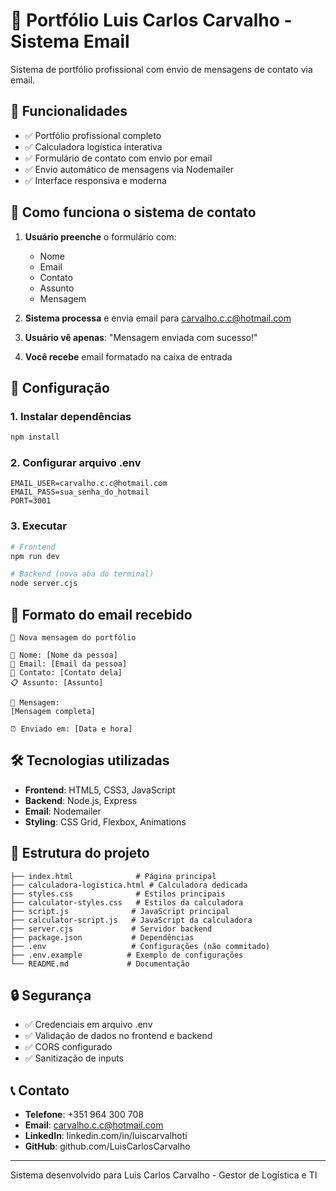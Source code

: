# 📧 Portfólio Luis Carlos Carvalho - Sistema Email

Sistema de portfólio profissional com envio de mensagens de contato via email.

## 🚀 Funcionalidades

- ✅ Portfólio profissional completo
- ✅ Calculadora logística interativa
- ✅ Formulário de contato com envio por email
- ✅ Envio automático de mensagens via Nodemailer
- ✅ Interface responsiva e moderna

## 📧 Como funciona o sistema de contato

1. **Usuário preenche** o formulário com:
   - Nome
   - Email
   - Contato
   - Assunto
   - Mensagem

2. **Sistema processa** e envia email para carvalho.c.c@hotmail.com

3. **Usuário vê apenas**: "Mensagem enviada com sucesso!"

4. **Você recebe** email formatado na caixa de entrada

## 🔧 Configuração

### 1. Instalar dependências
```bash
npm install
```

### 2. Configurar arquivo .env
```env
EMAIL_USER=carvalho.c.c@hotmail.com
EMAIL_PASS=sua_senha_do_hotmail
PORT=3001
```

### 3. Executar
```bash
# Frontend
npm run dev

# Backend (nova aba do terminal)
node server.cjs
```

## 📧 Formato do email recebido

```
🔔 Nova mensagem do portfólio

👤 Nome: [Nome da pessoa]
📧 Email: [Email da pessoa]
📱 Contato: [Contato dela]
📋 Assunto: [Assunto]

💬 Mensagem:
[Mensagem completa]

⏰ Enviado em: [Data e hora]
```

## 🛠️ Tecnologias utilizadas

- **Frontend**: HTML5, CSS3, JavaScript
- **Backend**: Node.js, Express
- **Email**: Nodemailer
- **Styling**: CSS Grid, Flexbox, Animations

## 📁 Estrutura do projeto

```
├── index.html              # Página principal
├── calculadora-logistica.html # Calculadora dedicada
├── styles.css              # Estilos principais
├── calculator-styles.css   # Estilos da calculadora
├── script.js              # JavaScript principal
├── calculator-script.js   # JavaScript da calculadora
├── server.cjs             # Servidor backend
├── package.json           # Dependências
├── .env                   # Configurações (não commitado)
├── .env.example          # Exemplo de configurações
└── README.md             # Documentação
```

## 🔒 Segurança

- ✅ Credenciais em arquivo .env
- ✅ Validação de dados no frontend e backend
- ✅ CORS configurado
- ✅ Sanitização de inputs

## 📞 Contato

- **Telefone**: +351 964 300 708
- **Email**: carvalho.c.c@hotmail.com
- **LinkedIn**: linkedin.com/in/luiscarvalhoti
- **GitHub**: github.com/LuisCarlosCarvalho

---

Sistema desenvolvido para Luis Carlos Carvalho - Gestor de Logística e TI